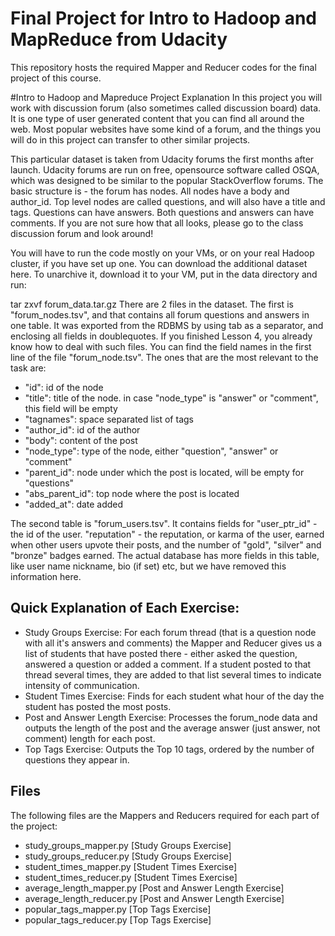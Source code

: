 Final Project for Intro to Hadoop and MapReduce from Udacity
==========================================
This repository hosts the required Mapper and Reducer codes for the final project of this course.

#Intro to Hadoop and Mapreduce Project Explanation
In this project you will work with discussion forum (also sometimes called discussion board) data. It is one type of user generated content that you can find all around the web. Most popular websites have some kind of a forum, and the things you will do in this project can transfer to other similar projects.

This particular dataset is taken from Udacity forums the first months after launch. Udacity forums are run on free, opensource software called OSQA, which was designed to be similar to the popular StackOverflow forums. The basic structure is - the forum has nodes. All nodes have a body and author_id. Top level nodes are called questions, and will also have a title and tags. Questions can have answers. Both questions and answers can have comments. If you are not sure how that all looks, please go to the class discussion forum and look around!

You will have to run the code mostly on your VMs, or on your real Hadoop cluster, if you have set up one. You can download the additional dataset here. To unarchive it, download it to your VM, put in the data directory and run:

tar zxvf forum_data.tar.gz
There are 2 files in the dataset. The first is "forum_nodes.tsv", and that contains all forum questions and answers in one table. It was exported from the RDBMS by using tab as a separator, and enclosing all fields in doublequotes. If you finished Lesson 4, you already know how to deal with such files. You can find the field names in the first line of the file "forum_node.tsv". The ones that are the most relevant to the task are:

- "id": id of the node
- "title": title of the node. in case "node_type" is "answer" or "comment", this field will be empty
- "tagnames": space separated list of tags
- "author_id": id of the author
- "body": content of the post
- "node_type": type of the node, either "question", "answer" or "comment"
- "parent_id": node under which the post is located, will be empty for "questions"
- "abs_parent_id": top node where the post is located
- "added_at": date added


The second table is "forum_users.tsv". It contains fields for "user_ptr_id" - the id of the user. "reputation" - the reputation, or karma of the user, earned when other users upvote their posts, and the number of "gold", "silver" and "bronze" badges earned. The actual database has more fields in this table, like user name nickname, bio (if set) etc, but we have removed this information here.
 
## Quick Explanation of Each Exercise:
- Study Groups Exercise: For each forum thread (that is a question node with all it's answers and comments) the Mapper and Reducer gives us a list of students that have posted there - either asked the question, answered a question or added a comment. If a student posted to that thread several times, they are added to that list several times to indicate intensity of communication.
- Student Times Exercise: Finds for each student what hour of the day the student has posted the most posts.
- Post and Answer Length Exercise: Processes the forum_node data and outputs the length of the post and the average answer (just answer, not comment) length for each post.
- Top Tags Exercise: Outputs the Top 10 tags, ordered by the number of questions they appear in.

## Files
The following files are the Mappers and Reducers required for each part of the project:
- study_groups_mapper.py       [Study Groups Exercise]
- study_groups_reducer.py       [Study Groups Exercise]
- student_times_mapper.py      [Student Times Exercise]
- student_times_reducer.py      [Student Times Exercise]
- average_length_mapper.py      [Post and Answer Length Exercise]
- average_length_reducer.py      [Post and Answer Length Exercise]
- popular_tags_mapper.py        [Top Tags Exercise]
- popular_tags_reducer.py        [Top Tags Exercise]